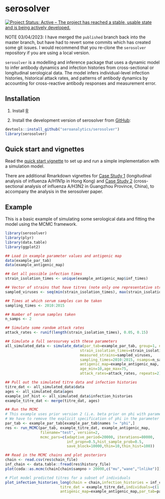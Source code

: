 
<!-- README.md is generated from README.Rmd. Please edit that file -->
serosolver
==========

[![Project Status: Active – The project has reached a stable, usable state and is being actively developed.](https://www.repostatus.org/badges/latest/active.svg)](https://www.repostatus.org/#active)

NOTE 03/04/2023: I have merged the `published` branch back into the master branch, but have had to revert some commits which has created some git issues. I would recommend that you re-clone the `serosolver` repository if you are using a local version.

`serosolver` is a modelling and inference package that uses a dynamic model to infer antibody dynamics and infection histories from cross-sectional or longitudinal serological data. The model infers individual-level infection histories, historical attack rates, and patterns of antibody dynamics by accounting for cross-reactive antibody responses and measurement error.

Installation
------------

1.  Install [R](http://cran.r-project.org)

2.  Install the development version of serosolver from [GitHub](https://github.com/seroanalytics/serosolver):

``` r
devtools::install_github("seroanalytics/serosolver")
library(serosolver)
```

Quick start and vignettes
-------------------------

Read the [quick start vignette](https://seroanalytics.github.io/serosolver/articles/serosolver-quick_start_guide.html) to set up and run a simple implementation with a simulation model.

There are additional Rmarkdown vignettes for [Case Study 1](https://seroanalytics.github.io/serosolver/articles/cs1_vignette.html) (longitudinal analysis of influenza A/H1N1p in Hong Kong) and [Case Study 2](https://seroanalytics.github.io/serosolver/articles/cs2_vignette.html) (cross-sectional analysis of influenza A/H3N2 in Guangzhou Province, China), to accompany the analysis in the serosolver paper.

Example
-------

This is a basic example of simulating some serological data and fitting the model using the MCMC framework.

``` r
library(serosolver)
library(plyr)
library(data.table)
library(ggplot2)

## Load in example parameter values and antigenic map
data(example_par_tab)
data(example_antigenic_map)

## Get all possible infection times
strain_isolation_times <- unique(example_antigenic_map$inf_times)

## Vector of strains that have titres (note only one representative strain per time)
sampled_viruses <- seq(min(strain_isolation_times), max(strain_isolation_times), by=2)

## Times at which serum samples can be taken
sampling_times <- 2010:2015

## Number of serum samples taken
n_samps <- 2

## Simulate some random attack rates
attack_rates <- runif(length(strain_isolation_times), 0.05, 0.15)

## Simulate a full serosurvey with these parameters
all_simulated_data <- simulate_data(par_tab=example_par_tab, group=1, n_indiv=50,
                                  strain_isolation_times=strain_isolation_times,
                                  measured_strains=sampled_viruses,
                                  sampling_times=2010:2015, nsamps=n_samps,
                                  antigenic_map=example_antigenic_map,
                                  age_min=10,age_max=75,
                                  attack_rates=attack_rates, repeats=2)

## Pull out the simulated titre data and infection histories
titre_dat <- all_simulated_data$data
ages <- all_simulated_data$ages
example_inf_hist <- all_simulated_data$infection_histories
example_titre_dat <- merge(titre_dat, ages)

## Run the MCMC
# This example uses prior version 2 (i.e. beta prior on phi with parameters alpha, beta)
# We have to remove the explicit specification of phi in the parameter table
par_tab <- example_par_tab[example_par_tab$names != "phi",]
res <- run_MCMC(par_tab, example_titre_dat, example_antigenic_map, 
                filename="test", version=2,
                mcmc_pars=c(adaptive_period=20000, iterations=80000, 
                            inf_propn=0.5,hist_sample_prob=0.5,
                            save_block=10000,thin=10,thin_hist=100))

## Read in the MCMC chains and plot posteriors
chain <- read.csv(res$chain_file)
inf_chain <- data.table::fread(res$history_file)
plot(coda::as.mcmc(chain[chain$sampno > 20000,c("mu","wane","lnlike")]))

# Plot model predicted titres for a subset of individuals
plot_infection_histories_long(chain = chain,infection_histories = inf_chain,
                         titre_dat = example_titre_dat,individuals=c(1:4),
                         antigenic_map=example_antigenic_map,par_tab=par_tab)
```
